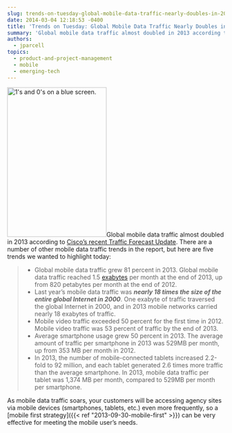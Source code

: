 ```yaml
---
slug: trends-on-tuesday-global-mobile-data-traffic-nearly-doubles-in-2013
date: 2014-03-04 12:18:53 -0400
title: 'Trends on Tuesday: Global Mobile Data Traffic Nearly Doubles in 2013'
summary: 'Global mobile data traffic almost doubled in 2013 according to Cisco’s recent Traffic Forecast Update. There are a number of other mobile data traffic trends in the report, but here are five trends we wanted to highlight today: Global mobile data traffic grew 81 percent in 2013. Global mobile data traffic reached 1.5 exabytes per'
authors:
  - jparcell
topics:
  - product-and-project-management
  - mobile
  - emerging-tech
---
```


[<img class="alignright size-full wp-image-131422" alt="1's and 0's on a blue screen." src="https://s3.amazonaws.com/digitalgov/_legacy-img/2014/03/bits-bytes-1-0-data.png" width="230" height="347" />](https://s3.amazonaws.com/digitalgov/_legacy-img/2014/03/bits-bytes-1-0-data.png)Global mobile data traffic almost doubled in 2013 according to [Cisco’s recent Traffic Forecast Update](http://www.cisco.com/c/en/us/solutions/collateral/service-provider/visual-networking-index-vni/white_paper_c11-520862.html). There are a number of other mobile data traffic trends in the report, but here are five trends we wanted to highlight today:

>   * Global mobile data traffic grew 81 percent in 2013. Global mobile data traffic reached 1.5 [exabytes](http://en.wikipedia.org/wiki/Exabyte) per month at the end of 2013, up from 820 petabytes per month at the end of 2012.
>   * Last year’s mobile data traffic was _**nearly 18 times the size of the entire global Internet in 2000**_. One exabyte of traffic traversed the global Internet in 2000, and in 2013 mobile networks carried nearly 18 exabytes of traffic.
>   * Mobile video traffic exceeded 50 percent for the first time in 2012. Mobile video traffic was 53 percent of traffic by the end of 2013.
>   * Average smartphone usage grew 50 percent in 2013. The average amount of traffic per smartphone in 2013 was 529MB per month, up from 353 MB per month in 2012.
>   * In 2013, the number of mobile-connected tablets increased 2.2-fold to 92 million, and each tablet generated 2.6 times more traffic than the average smartphone. In 2013, mobile data traffic per tablet was 1,374 MB per month, compared to 529MB per month per smartphone.

As mobile data traffic soars, your customers will be accessing agency sites via mobile devices (smartphones, tablets, etc.) even more frequently, so a [mobile first strategy]({{< ref "2013-09-30-mobile-first" >}}) can be very effective for meeting the mobile user&#8217;s needs.